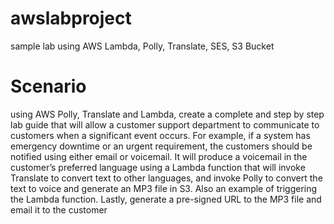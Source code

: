 # awslabproject
sample lab using AWS Lambda, Polly, Translate, SES, S3 Bucket

# Scenario
using AWS Polly, Translate and Lambda, create a complete and step by step lab guide that will allow a customer support department to communicate to customers when a significant event occurs. For example, if a system has emergency downtime or an urgent requirement, the customers should be notified using either email or voicemail.  It will produce a voicemail in the customer’s preferred language using a Lambda function that will invoke Translate to convert text to other languages, and invoke Polly to convert the text to voice and generate an MP3 file in S3. Also an example of triggering the Lambda function. Lastly, generate a pre-signed URL to the MP3 file and email it to the customer

